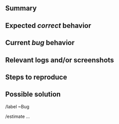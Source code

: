 <!---
Please read this!

Before opening a new issue, make sure to search for keywords in the issues and verify the issue you're about to submit isn't a duplicate.
--->

## Summary

<!-- Summarize the bug encountered concisely -->

## Expected *correct* behavior

<!-- Describe what you intended to get/see -->

## Current *bug* behavior

<!-- Describe what you actually got/saw -->

## Relevant logs and/or screenshots

<!-- Paste any relevant logs - please use code blocks (```) to format console output,
logs, and code as it's very hard to read otherwise. -->

## Steps to reproduce

<!-- List the platform, software version, etc, you are on. -->

<!-- List the steps you took to get/see the unexpected behavior -->

## Possible solution

<!-- List possible solutions for further investigations -->

<!-- List possible next steps -->

<!---
LINES BELOW WILL SET GITLAB ISSUE PROPERTIES
--->
/label ~Bug

<!-- Estimate the amount of hours needed to fix the bug -->
/estimate ...